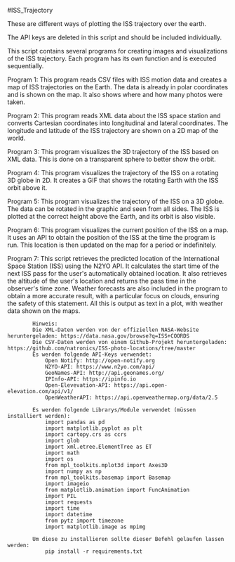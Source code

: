 #ISS_Trajectory

These are different ways of plotting the ISS trajectory over the earth.

The API keys are deleted in this script and should be included individually.

This script contains several programs for creating images and visualizations of the ISS trajectory. Each program has its own function and is executed sequentially.

Program 1: This program reads CSV files with ISS motion data and creates a map of ISS trajectories on the Earth. The data is already in polar coordinates and is shown on the map. It also shows where and how many photos were taken.

Program 2: This program reads XML data about the ISS space station and converts Cartesian coordinates into longitudinal and lateral coordinates. The longitude and latitude of the ISS trajectory are shown on a 2D map of the world.

Program 3: This program visualizes the 3D trajectory of the ISS based on XML data. This is done on a transparent sphere to better show the orbit.

Program 4: This program visualizes the trajectory of the ISS on a rotating 3D globe in 2D. It creates a GIF that shows the rotating Earth with the ISS orbit above it.

Program 5: This program visualizes the trajectory of the ISS on a 3D globe. The data can be rotated in the graphic and seen from all sides. The ISS is plotted at the correct height above the Earth, and its orbit is also visible.

Program 6: This program visualizes the current position of the ISS on a map. It uses an API to obtain the position of the ISS at the time the program is run. This location is then updated on the map for a period or indefinitely.

Program 7: This script retrieves the predicted location of the International Space Station (ISS) using the N2YO API. It calculates the start time of the next ISS pass for the user's automatically obtained location. It also retrieves the altitude of the user's location and returns the pass time in the observer's time zone. Weather forecasts are also included in the program to obtain a more accurate result, with a particular focus on clouds, ensuring the safety of this statement. All this is output as text in a plot, with weather data shown on the maps.


            Hinweis:    
            Die XML-Daten werden von der offiziellen NASA-Website heruntergeladen: https://data.nasa.gov/browse?q=ISS+COORDS
            Die CSV-Daten werden von einem Github-Projekt heruntergeladen: https://github.com/natronics/ISS-photo-locations/tree/master
            Es werden folgende API-Keys verwendet:
                Open Notify: http://open-notify.org
                N2YO-API: https://www.n2yo.com/api/
                GeoNames-API: http://api.geonames.org/
                IPInfo-API: https://ipinfo.io
                Open-Elevevation-API: https://api.open-elevation.com/api/v1/
                OpenWeatherAPI: https://api.openweathermap.org/data/2.5
                
            Es werden folgende Librarys/Module verwendet (müssen installiert werden):
                import pandas as pd
                import matplotlib.pyplot as plt
                import cartopy.crs as ccrs
                import glob
                import xml.etree.ElementTree as ET
                import math
                import os
                from mpl_toolkits.mplot3d import Axes3D
                import numpy as np
                from mpl_toolkits.basemap import Basemap
                import imageio
                from matplotlib.animation import FuncAnimation
                import PIL
                import requests 
                import time
                import datetime
                from pytz import timezone 
                import matplotlib.image as mpimg
                
            Um diese zu installieren sollte dieser Befehl gelaufen lassen werden:
                pip install -r requirements.txt
